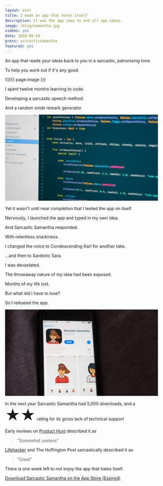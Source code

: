 ```yaml
---
layout: post
title: I made an app that hates itself
description: It was the app idea to end all app ideas.
image: /blog/samantha.jpg
videos: yes
date: 2018-08-19
press: sarcasticsamantha
featured: yes
---
```


An app that reads your ideas back to you in a sarcastic, patronising tone.

To help you work out if it's any good.

![]({{ page.image }})

I spent twelve months learning to code.

Developing a sarcastic speech method.

And a random snide remark generator.

![](/blog/samantha-2.jpg)

Yet it wasn't until near completion that I tested the app on itself.

Nervously, I launched the app and typed in my own idea.

And Sarcastic Samantha responded.

With relentless snarkiness.

<div class="youtube-player" data-id="zK6vwxjbllg" data-thumb="/blog/SS-Sam.png"></div>

I changed the voice to Condescending Karl for another take.

<div class="youtube-player" data-id="-TzytzYOWHI" data-thumb="/blog/SS-Karl.png"></div>

…and then to Sardonic Sara.

<div class="youtube-player" data-id="Uc06a6f9fAU" data-thumb="/blog/SS-Karen.png"></div>

I was devastated.

The throwaway nature of my idea had been exposed.

Months of my life lost.

But what did I have to lose?

So I released the app.

![](/blog/samantha-3.jpg)

In the next year Sarcastic Samantha had 5,000 downloads, and a <span style="font-size:3rem;">★★</span> rating for its gross lack of technical support

Early reviews on [Product Hunt](https://www.producthunt.com/posts/sarcastic-samantha) described it as

> "Somewhat useless"

[Lifehacker](https://lifehacker.com/ios-sarcastic-samantha-privately-mocks-things-with-you-1818822777) and The Huffington Post sarcastically described it as

> "Great"

There is one week left to not enjoy the app that hates itself.

[Download Sarcastic Samantha on the App Store (Expired)]()
